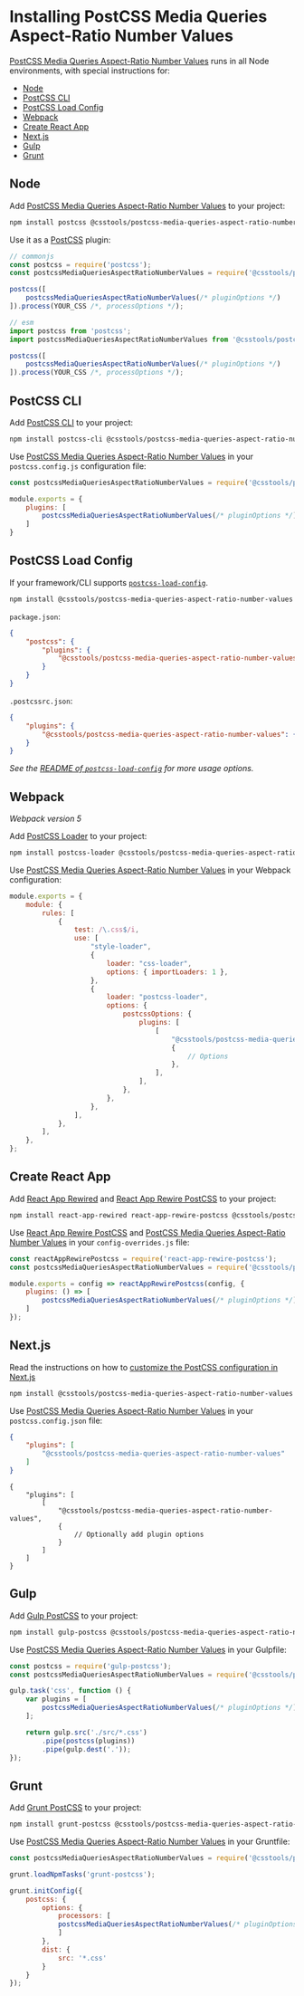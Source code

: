 # Installing PostCSS Media Queries Aspect-Ratio Number Values

[PostCSS Media Queries Aspect-Ratio Number Values] runs in all Node environments, with special instructions for:

- [Node](#node)
- [PostCSS CLI](#postcss-cli)
- [PostCSS Load Config](#postcss-load-config)
- [Webpack](#webpack)
- [Create React App](#create-react-app)
- [Next.js](#nextjs)
- [Gulp](#gulp)
- [Grunt](#grunt)

## Node

Add [PostCSS Media Queries Aspect-Ratio Number Values] to your project:

```bash
npm install postcss @csstools/postcss-media-queries-aspect-ratio-number-values --save-dev
```

Use it as a [PostCSS] plugin:

```js
// commonjs
const postcss = require('postcss');
const postcssMediaQueriesAspectRatioNumberValues = require('@csstools/postcss-media-queries-aspect-ratio-number-values');

postcss([
	postcssMediaQueriesAspectRatioNumberValues(/* pluginOptions */)
]).process(YOUR_CSS /*, processOptions */);
```

```js
// esm
import postcss from 'postcss';
import postcssMediaQueriesAspectRatioNumberValues from '@csstools/postcss-media-queries-aspect-ratio-number-values';

postcss([
	postcssMediaQueriesAspectRatioNumberValues(/* pluginOptions */)
]).process(YOUR_CSS /*, processOptions */);
```

## PostCSS CLI

Add [PostCSS CLI] to your project:

```bash
npm install postcss-cli @csstools/postcss-media-queries-aspect-ratio-number-values --save-dev
```

Use [PostCSS Media Queries Aspect-Ratio Number Values] in your `postcss.config.js` configuration file:

```js
const postcssMediaQueriesAspectRatioNumberValues = require('@csstools/postcss-media-queries-aspect-ratio-number-values');

module.exports = {
	plugins: [
		postcssMediaQueriesAspectRatioNumberValues(/* pluginOptions */)
	]
}
```

## PostCSS Load Config

If your framework/CLI supports [`postcss-load-config`](https://github.com/postcss/postcss-load-config).

```bash
npm install @csstools/postcss-media-queries-aspect-ratio-number-values --save-dev
```

`package.json`:

```json
{
	"postcss": {
		"plugins": {
			"@csstools/postcss-media-queries-aspect-ratio-number-values": {}
		}
	}
}
```

`.postcssrc.json`:

```json
{
	"plugins": {
		"@csstools/postcss-media-queries-aspect-ratio-number-values": {}
	}
}
```

_See the [README of `postcss-load-config`](https://github.com/postcss/postcss-load-config#usage) for more usage options._

## Webpack

_Webpack version 5_

Add [PostCSS Loader] to your project:

```bash
npm install postcss-loader @csstools/postcss-media-queries-aspect-ratio-number-values --save-dev
```

Use [PostCSS Media Queries Aspect-Ratio Number Values] in your Webpack configuration:

```js
module.exports = {
	module: {
		rules: [
			{
				test: /\.css$/i,
				use: [
					"style-loader",
					{
						loader: "css-loader",
						options: { importLoaders: 1 },
					},
					{
						loader: "postcss-loader",
						options: {
							postcssOptions: {
								plugins: [
									[
										"@csstools/postcss-media-queries-aspect-ratio-number-values",
										{
											// Options
										},
									],
								],
							},
						},
					},
				],
			},
		],
	},
};
```

## Create React App

Add [React App Rewired] and [React App Rewire PostCSS] to your project:

```bash
npm install react-app-rewired react-app-rewire-postcss @csstools/postcss-media-queries-aspect-ratio-number-values --save-dev
```

Use [React App Rewire PostCSS] and [PostCSS Media Queries Aspect-Ratio Number Values] in your
`config-overrides.js` file:

```js
const reactAppRewirePostcss = require('react-app-rewire-postcss');
const postcssMediaQueriesAspectRatioNumberValues = require('@csstools/postcss-media-queries-aspect-ratio-number-values');

module.exports = config => reactAppRewirePostcss(config, {
	plugins: () => [
		postcssMediaQueriesAspectRatioNumberValues(/* pluginOptions */)
	]
});
```

## Next.js

Read the instructions on how to [customize the PostCSS configuration in Next.js](https://nextjs.org/docs/advanced-features/customizing-postcss-config)

```bash
npm install @csstools/postcss-media-queries-aspect-ratio-number-values --save-dev
```

Use [PostCSS Media Queries Aspect-Ratio Number Values] in your `postcss.config.json` file:

```json
{
	"plugins": [
		"@csstools/postcss-media-queries-aspect-ratio-number-values"
	]
}
```

```json5
{
	"plugins": [
		[
			"@csstools/postcss-media-queries-aspect-ratio-number-values",
			{
				// Optionally add plugin options
			}
		]
	]
}
```

## Gulp

Add [Gulp PostCSS] to your project:

```bash
npm install gulp-postcss @csstools/postcss-media-queries-aspect-ratio-number-values --save-dev
```

Use [PostCSS Media Queries Aspect-Ratio Number Values] in your Gulpfile:

```js
const postcss = require('gulp-postcss');
const postcssMediaQueriesAspectRatioNumberValues = require('@csstools/postcss-media-queries-aspect-ratio-number-values');

gulp.task('css', function () {
	var plugins = [
		postcssMediaQueriesAspectRatioNumberValues(/* pluginOptions */)
	];

	return gulp.src('./src/*.css')
		.pipe(postcss(plugins))
		.pipe(gulp.dest('.'));
});
```

## Grunt

Add [Grunt PostCSS] to your project:

```bash
npm install grunt-postcss @csstools/postcss-media-queries-aspect-ratio-number-values --save-dev
```

Use [PostCSS Media Queries Aspect-Ratio Number Values] in your Gruntfile:

```js
const postcssMediaQueriesAspectRatioNumberValues = require('@csstools/postcss-media-queries-aspect-ratio-number-values');

grunt.loadNpmTasks('grunt-postcss');

grunt.initConfig({
	postcss: {
		options: {
			processors: [
			postcssMediaQueriesAspectRatioNumberValues(/* pluginOptions */)
			]
		},
		dist: {
			src: '*.css'
		}
	}
});
```

[Gulp PostCSS]: https://github.com/postcss/gulp-postcss
[Grunt PostCSS]: https://github.com/nDmitry/grunt-postcss
[PostCSS]: https://github.com/postcss/postcss
[PostCSS CLI]: https://github.com/postcss/postcss-cli
[PostCSS Loader]: https://github.com/postcss/postcss-loader
[PostCSS Media Queries Aspect-Ratio Number Values]: https://github.com/csstools/postcss-plugins/tree/main/plugins/postcss-media-queries-aspect-ratio-number-values
[React App Rewire PostCSS]: https://github.com/csstools/react-app-rewire-postcss
[React App Rewired]: https://github.com/timarney/react-app-rewired
[Next.js]: https://nextjs.org
